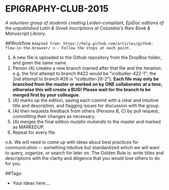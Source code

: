 # EPIGRAPHY-CLUB-2015
_A volunteer group of students creating Leiden-compliant, EpiDoc editions of the unpublished Latin &amp; Greek inscriptions at Columbia's Rare Book &amp; Manuscript Library._

##Workflow
`Adapted from: https://help.github.com/articles/github-flow-in-the-browser/ <-- Follow the steps at each point.`

1. A new file is uploaded to the Github repository from the DropBox folder, and given the same name.
2. Person (A) creates a new branch (named after that file and the iteration: e.g. the first attempt to branch #422 would be "icolbutler-422-1"; the 2nd attempt to branch #26 is "icolbutler-26-2"). **Each file may only be branched from the master or worked on by ONE collaborator at a time, otherwise this will create a BUG! Please wait for the branch to be merged first by your colleague.**
3. (A) marks up the edition, saving each commit with a clear and intuitive title and description, and flagging issues for discussion with the group.
4. (A) then requests feedback from others (Persons B, C) by pull request, committing their changes as necessary.
5. (A) merges the final edition _mutatis mutandis_ to the master and marked as MARKEDUP.
6. Repeat for every file.

n.b. We will need to come up with ideas about best practices for communication -- something intuitive but standardized which we will want to query, organize, or search for later on. The Golden Rule is: write titles and descriptions with the clarity and diligence that you would love others to do for you.

##Tags:
* Your ideas here....
